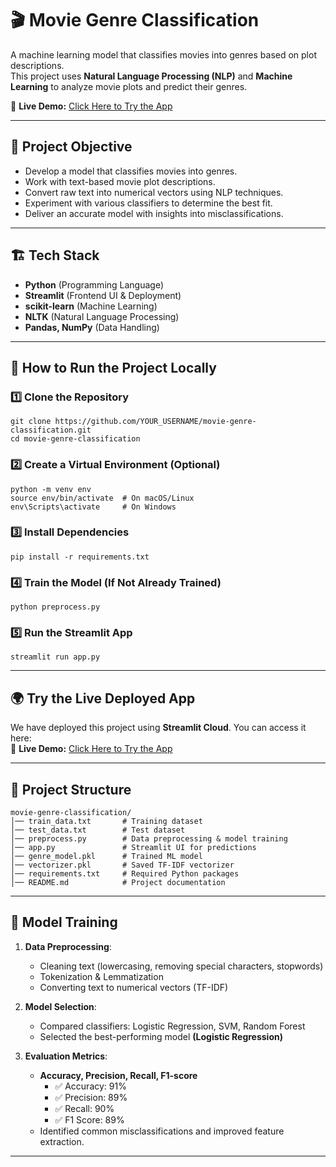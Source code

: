 # 🎬 Movie Genre Classification

A machine learning model that classifies movies into genres based on plot descriptions.  
This project uses **Natural Language Processing (NLP)** and **Machine Learning** to analyze movie plots and predict their genres.

🚀 **Live Demo:** [Click Here to Try the App](https://music-genre-classify.streamlit.app/)  

---

## 📌 Project Objective
- Develop a model that classifies movies into genres.
- Work with text-based movie plot descriptions.
- Convert raw text into numerical vectors using NLP techniques.
- Experiment with various classifiers to determine the best fit.
- Deliver an accurate model with insights into misclassifications.

---

## 🏗️ Tech Stack
- **Python** (Programming Language)
- **Streamlit** (Frontend UI & Deployment)
- **scikit-learn** (Machine Learning)
- **NLTK** (Natural Language Processing)
- **Pandas, NumPy** (Data Handling)

---

## 🚀 How to Run the Project Locally

### 1️⃣ **Clone the Repository**
```
git clone https://github.com/YOUR_USERNAME/movie-genre-classification.git
cd movie-genre-classification
```
### 2️⃣ **Create a Virtual Environment (Optional)**
```
python -m venv env
source env/bin/activate  # On macOS/Linux
env\Scripts\activate     # On Windows
```

### 3️⃣ **Install Dependencies**
```
pip install -r requirements.txt
```

### 4️⃣ **Train the Model (If Not Already Trained)**
```
python preprocess.py
```

### 5️⃣ **Run the Streamlit App**
```
streamlit run app.py
```

---

## 🌍 Try the Live Deployed App
We have deployed this project using **Streamlit Cloud**. You can access it here:  
🔗 **Live Demo:** [Click Here to Try the App](https://music-genre-classify.streamlit.app/)

---

## 📂 Project Structure
```
movie-genre-classification/
│── train_data.txt       # Training dataset
│── test_data.txt        # Test dataset
│── preprocess.py        # Data preprocessing & model training
│── app.py               # Streamlit UI for predictions
│── genre_model.pkl      # Trained ML model
│── vectorizer.pkl       # Saved TF-IDF vectorizer
│── requirements.txt     # Required Python packages
│── README.md            # Project documentation
```

---

## 🔬 Model Training
1. **Data Preprocessing**:  
   - Cleaning text (lowercasing, removing special characters, stopwords)
   - Tokenization & Lemmatization
   - Converting text to numerical vectors (TF-IDF)
  
2. **Model Selection**:  
   - Compared classifiers: Logistic Regression, SVM, Random Forest  
   - Selected the best-performing model **(Logistic Regression)**  

3. **Evaluation Metrics**:  
   - **Accuracy, Precision, Recall, F1-score**
        - ✅ Accuracy: 91%
        - ✅ Precision: 89%
        - ✅ Recall: 90%
        - ✅ F1 Score: 89%
   - Identified common misclassifications and improved feature extraction.

---
